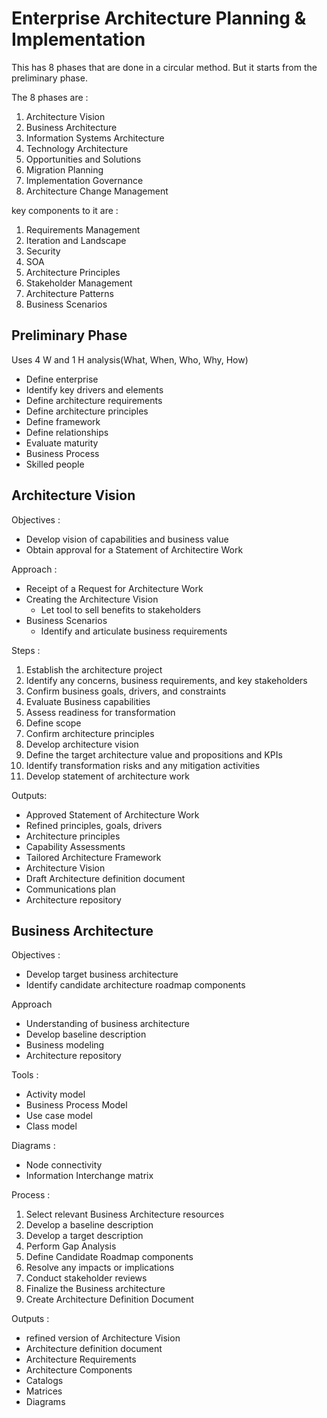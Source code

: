 # Enterprise Architecture Planning & Implementation

This has 8 phases that are done in a circular method. But it starts from the preliminary phase.

The 8 phases are :

1. Architecture Vision
2. Business Architecture
3. Information Systems Architecture
4. Technology Architecture
5. Opportunities and Solutions
6. Migration Planning
7. Implementation Governance
8. Architecture Change Management

key components to it are :

1. Requirements Management
2. Iteration and Landscape
3. Security
4. SOA
5. Architecture Principles
6. Stakeholder Management
7. Architecture Patterns
8. Business Scenarios

## Preliminary Phase

Uses 4 W and 1 H analysis(What, When, Who, Why, How)

- Define enterprise
- Identify key drivers and elements
- Define architecture requirements
- Define architecture principles
- Define framework
- Define relationships
- Evaluate maturity
- Business Process
- Skilled people

## Architecture Vision

Objectives :
- Develop vision of capabilities and business value
- Obtain approval for a Statement of Architectire Work

Approach :
- Receipt of a Request for Architecture Work
- Creating the Architecture Vision
    - Let tool to sell benefits to stakeholders
- Business Scenarios
    - Identify and articulate business requirements

Steps : 

1. Establish the architecture project
2. Identify any concerns, business requirements, and key stakeholders
3. Confirm business goals, drivers, and constraints
4. Evaluate Business capabilities
5. Assess readiness for transformation
6. Define scope
7. Confirm architecture principles
8. Develop architecture vision
9. Define the target architecture value and propositions and KPIs
10. Identify transformation risks and any mitigation activities
11. Develop statement of architecture work

Outputs:

- Approved Statement of Architecture Work
- Refined principles, goals, drivers
- Architecture principles
- Capability Assessments
- Tailored Architecture Framework
- Architecture Vision
- Draft Architecture definition document
- Communications plan
- Architecture repository

## Business Architecture

Objectives :
- Develop target business architecture
- Identify candidate architecture roadmap components

Approach
- Understanding of business architecture
- Develop baseline description
- Business modeling
- Architecture repository

Tools :
- Activity model
- Business Process Model
- Use case model
- Class model

Diagrams :
- Node connectivity
- Information Interchange matrix

Process :

1. Select relevant Business Architecture resources
2. Develop a baseline description
3. Develop a target description
4. Perform Gap Analysis
5. Define Candidate Roadmap components
6. Resolve any impacts or implications
7. Conduct stakeholder reviews
8. Finalize the Business architecture
9. Create Architecture Definition Document

Outputs :

- refined version of Architecture Vision
- Architecture definition document
- Architecture Requirements
- Architecture Components
- Catalogs
- Matrices
- Diagrams

